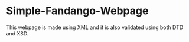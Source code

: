 # Simple-Fandango-Webpage
This webpage is made using XML and it is also validated using both DTD and XSD.
